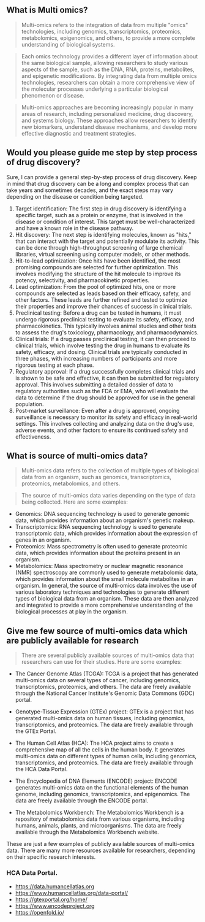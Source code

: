 ## What is Multi omics?
> Multi-omics refers to the integration of data from multiple "omics" technologies, including genomics, transcriptomics, proteomics, metabolomics, epigenomics, and others, to provide a more complete understanding of biological systems.

> Each omics technology provides a different layer of information about the same biological sample, allowing researchers to study various aspects of the sample, such as the DNA, RNA, proteins, metabolites, and epigenetic modifications. By integrating data from multiple omics technologies, researchers can obtain a more comprehensive view of the molecular processes underlying a particular biological phenomenon or disease.

> Multi-omics approaches are becoming increasingly popular in many areas of research, including personalized medicine, drug discovery, and systems biology. These approaches allow researchers to identify new biomarkers, understand disease mechanisms, and develop more effective diagnostic and treatment strategies.

## Would you please guide me step by step process of drug discovery?
Sure, I can provide a general step-by-step process of drug discovery. Keep in mind that drug discovery can be a long and complex process that can take years and sometimes decades, and the exact steps may vary depending on the disease or condition being targeted.

1. Target identification: The first step in drug discovery is identifying a specific target, such as a protein or enzyme, that is involved in the disease or condition of interest. This target must be well-characterized and have a known role in the disease pathway.
2. Hit discovery: The next step is identifying molecules, known as "hits," that can interact with the target and potentially modulate its activity. This can be done through high-throughput screening of large chemical libraries, virtual screening using computer models, or other methods.
3. Hit-to-lead optimization: Once hits have been identified, the most promising compounds are selected for further optimization. This involves modifying the structure of the hit molecule to improve its potency, selectivity, and pharmacokinetic properties.
4. Lead optimization: From the pool of optimized hits, one or more compounds are selected as leads based on their efficacy, safety, and other factors. These leads are further refined and tested to optimize their properties and improve their chances of success in clinical trials.
5. Preclinical testing: Before a drug can be tested in humans, it must undergo rigorous preclinical testing to evaluate its safety, efficacy, and pharmacokinetics. This typically involves animal studies and other tests to assess the drug's toxicology, pharmacology, and pharmacodynamics.
6. Clinical trials: If a drug passes preclinical testing, it can then proceed to clinical trials, which involve testing the drug in humans to evaluate its safety, efficacy, and dosing. Clinical trials are typically conducted in three phases, with increasing numbers of participants and more rigorous testing at each phase.
7. Regulatory approval: If a drug successfully completes clinical trials and is shown to be safe and effective, it can then be submitted for regulatory approval. This involves submitting a detailed dossier of data to regulatory authorities such as the FDA or EMA, who will evaluate the data to determine if the drug should be approved for use in the general population.
8. Post-market surveillance: Even after a drug is approved, ongoing surveillance is necessary to monitor its safety and efficacy in real-world settings. This involves collecting and analyzing data on the drug's use, adverse events, and other factors to ensure its continued safety and effectiveness.



## What is source of multi-omics data?

> Multi-omics data refers to the collection of multiple types of biological data from an organism, such as genomics, transcriptomics, proteomics, metabolomics, and others.

> The source of multi-omics data varies depending on the type of data being collected. Here are some examples:

* Genomics: DNA sequencing technology is used to generate genomic data, which provides information about an organism's genetic makeup.
* Transcriptomics: RNA sequencing technology is used to generate transcriptomic data, which provides information about the expression of genes in an organism.
* Proteomics: Mass spectrometry is often used to generate proteomic data, which provides information about the proteins present in an organism.
* Metabolomics: Mass spectrometry or nuclear magnetic resonance (NMR) spectroscopy are commonly used to generate metabolomic data, which provides information about the small molecule metabolites in an organism.
In general, the source of multi-omics data involves the use of various laboratory techniques and technologies to generate different types of biological data from an organism. These data are then analyzed and integrated to provide a more comprehensive understanding of the biological processes at play in the organism.

## Give me few source of  multi-omics data which are publicly available for research
> There are several publicly available sources of multi-omics data that researchers can use for their studies. Here are some examples:

* The Cancer Genome Atlas (TCGA): TCGA is a project that has generated multi-omics data on several types of cancer, including genomics, transcriptomics, proteomics, and others. The data are freely available through the National Cancer Institute's Genomic Data Commons (GDC) portal.

* Genotype-Tissue Expression (GTEx) project: GTEx is a project that has generated multi-omics data on human tissues, including genomics, transcriptomics, and proteomics. The data are freely available through the GTEx Portal.

* The Human Cell Atlas (HCA): The HCA project aims to create a comprehensive map of all the cells in the human body. It generates multi-omics data on different types of human cells, including genomics, transcriptomics, and proteomics. The data are freely available through the HCA Data Portal.

* The Encyclopedia of DNA Elements (ENCODE) project: ENCODE generates multi-omics data on the functional elements of the human genome, including genomics, transcriptomics, and epigenomics. The data are freely available through the ENCODE portal.

* The Metabolomics Workbench: The Metabolomics Workbench is a repository of metabolomics data from various organisms, including humans, animals, plants, and microorganisms. The data are freely available through the Metabolomics Workbench website.

These are just a few examples of publicly available sources of multi-omics data. There are many more resources available for researchers, depending on their specific research interests.

### HCA Data Portal.
* https://data.humancellatlas.org
* https://www.humancellatlas.org/data-portal/
* https://gtexportal.org/home/
* https://www.encodeproject.org
* https://openfold.io/
